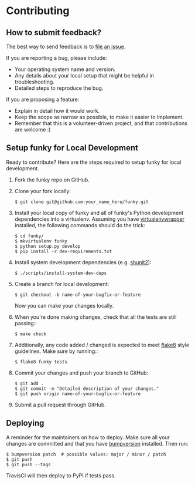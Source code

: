 # Contributing

## How to submit feedback?

The best way to send feedback is to [file an issue](https://github.com/bbugyi200/funky/issues).

If you are reporting a bug, please include:

* Your operating system name and version.
* Any details about your local setup that might be helpful in troubleshooting.
* Detailed steps to reproduce the bug.

If you are proposing a feature:

* Explain in detail how it would work.
* Keep the scope as narrow as possible, to make it easier to implement.
* Remember that this is a volunteer-driven project, and that contributions
  are welcome :)

## Setup funky for Local Development

Ready to contribute? Here are the steps required to setup funky for local
development.

1. Fork the funky repo on GitHub.

1. Clone your fork locally:

    ```console
    $ git clone git@github.com:your_name_here/funky.git
    ```

1. Install your local copy of funky and all of funky's Python development
   dependencies into a virtualenv. Assuming you have [virtualenvwrapper]
   installed, the following commands should do the trick:

    ```console
    $ cd funky/
    $ mkvirtualenv funky
    $ python setup.py develop
    $ pip install -r dev-requirements.txt
    ```
    
1. Install system development dependencies (e.g. [shunit2]):
   
   ```console
   $ ./scripts/install-system-dev-deps
   ```

1. Create a branch for local development:

    ``` console
    $ git checkout -b name-of-your-bugfix-or-feature
    ```

   Now you can make your changes locally.

1. When you're done making changes, check that all the tests are still passing::

    ```console
    $ make check
    ```

1. Additionally, any code added / changed is expected to meet [flake8] style guidelines.
   Make sure by running::

   ```console
   $ flake8 funky tests
   ```

1. Commit your changes and push your branch to GitHub:

    ```console
    $ git add .
    $ git commit -m "Detailed description of your changes."
    $ git push origin name-of-your-bugfix-or-feature
    ```

1. Submit a pull request through GitHub.


## Deploying

A reminder for the maintainers on how to deploy. Make sure all your changes
are committed and that you have [bumpversion] installed. Then run:

```console
$ bumpversion patch  # possible values: major / minor / patch
$ git push
$ git push --tags
```

TravisCI will then deploy to PyPI if tests pass.

[bumpversion]: https://github.com/c4urself/bump2version
[flake8]: https://github.com/PyCQA/flake8
[shunit2]: https://github.com/kward/shunit2
[virtualenvwrapper]: https://virtualenvwrapper.readthedocs.io/en/latest/index.html
